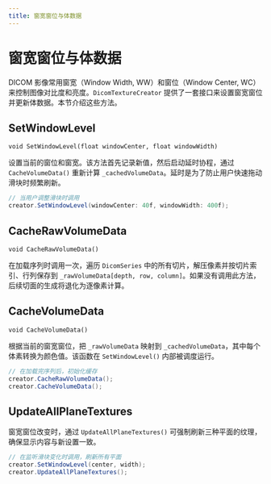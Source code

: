 ```yaml
---
title: 窗宽窗位与体数据
---
```


# 窗宽窗位与体数据

DICOM 影像常用窗宽（Window Width, WW）和窗位（Window Center, WC）来控制图像对比度和亮度。`DicomTextureCreator` 提供了一套接口来设置窗宽窗位并更新体数据。本节介绍这些方法。

## SetWindowLevel

`void SetWindowLevel(float windowCenter, float windowWidth)`

设置当前的窗位和窗宽。该方法首先记录新值，然后启动延时协程，通过 `CacheVolumeData()` 重新计算 `_cachedVolumeData`。延时是为了防止用户快速拖动滑块时频繁刷新。

```csharp
// 当用户调整滑块时调用
creator.SetWindowLevel(windowCenter: 40f, windowWidth: 400f);
```

## CacheRawVolumeData

`void CacheRawVolumeData()`

在加载序列时调用一次，遍历 `DicomSeries` 中的所有切片，解压像素并按切片索引、行列保存到 `_rawVolumeData[depth, row, column]`。如果没有调用此方法，后续切面的生成将退化为逐像素计算。

## CacheVolumeData

`void CacheVolumeData()`

根据当前的窗宽窗位，把 `_rawVolumeData` 映射到 `_cachedVolumeData`，其中每个体素转换为颜色值。该函数在 `SetWindowLevel()` 内部被调度运行。

```csharp
// 在加载完序列后，初始化缓存
creator.CacheRawVolumeData();
creator.CacheVolumeData();
```

## UpdateAllPlaneTextures

窗宽窗位改变时，通过 `UpdateAllPlaneTextures()` 可强制刷新三种平面的纹理，确保显示内容与新设置一致。

```csharp
// 在监听滑块变化时调用，刷新所有平面
creator.SetWindowLevel(center, width);
creator.UpdateAllPlaneTextures();
```